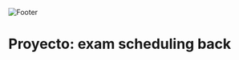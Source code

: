 ![Footer](https://user-images.githubusercontent.com/75450615/175360797-46169532-08fc-42e0-a755-0dafa43086bd.png)

# Proyecto: exam scheduling back
